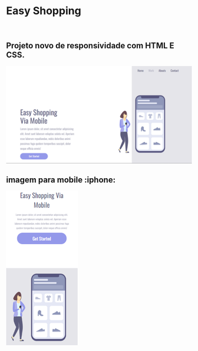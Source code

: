 <h1>
  Easy Shopping
</h1>
<br>

<h2 align:center;>
  Projeto novo de responsividade com HTML E CSS.
</h2>

<img src="https://github.com/DouglasDG12/projetin/blob/main/img/Captura%20de%20tela%202024-10-21%20013936.png?raw=true">

<h2>
  imagem para mobile :iphone:
</h2>

<img src="https://github.com/DouglasDG12/projetin/blob/main/img/Captura%20de%20tela%202024-10-21%20014046.png?raw=true"> 
